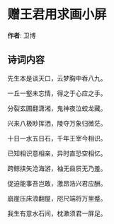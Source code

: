 # 赠王君用求画小屏

**作者**: 卫博

## 诗词内容

先生本是谈天口，云梦胸中吞八九。

一丘一壑未忘情，得之于心应之手。

分裂玄圃翻潇湘，鬼神夜泣蛟龙藏。

兴来八极眇挥洒，陵夺万象归微茫。

十日一水五日石，千年王宰今相识。

已知相识意相亲，异时直恐空相忆。

跨鲸挟矢沧海游，袖无赑屃无乃羞。

促迫能事吾岂敢，激昂浩兴君应酬。

崩崖压床浪翻屋，咫尺端将万里蹙。

我生有意水石间，枕漱须君一屏足。

